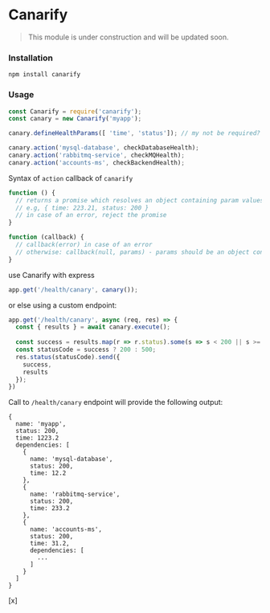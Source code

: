 # Canarify

> This module is under construction and will be updated soon.

### Installation

```
npm install canarify
```

### Usage

```js
const Canarify = require('canarify');
const canary = new Canarify('myapp');

canary.defineHealthParams([ 'time', 'status']); // my not be required?

canary.action('mysql-database', checkDatabaseHealth);
canary.action('rabbitmq-service', checkMQHealth);
canary.action('accounts-ms', checkBackendHealth);
```
Syntax of `action` callback of `canarify`

```js
function () {
  // returns a promise which resolves an object containing param values.
  // e.g, { time: 223.21, status: 200 }
  // in case of an error, reject the promise
}

function (callback) {
  // callback(error) in case of an error
  // otherwise: callback(null, params) - params should be an object containing param values
}
```

use Canarify with express

```js
app.get('/health/canary', canary());
```

or else using a custom endpoint:

```js
app.get('/health/canary', async (req, res) => {
  const { results } = await canary.execute();
  
  const success = results.map(r => r.status).some(s => s < 200 || s >= 300);
  const statusCode = success ? 200 : 500;
  res.status(statusCode).send({
    success,
    results
  });
})
```

Call to `/health/canary` endpoint will provide the following output:

```
{
  name: 'myapp',
  status: 200,
  time: 1223.2
  dependencies: [
    {
      name: 'mysql-database',
      status: 200,
      time: 12.2
    },
    {
      name: 'rabbitmq-service',
      status: 200,
      time: 233.2
    },
    {
      name: 'accounts-ms',
      status: 200,
      time: 31.2,
      dependencies: [
        ...
      ]
    }
  ]
}
```

[x] 